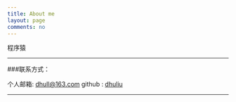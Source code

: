 ```yaml
---
title: About me
layout: page
comments: no
---
```



程序猿


----

###联系方式：        

个人邮箱: [dhull@163.com](dhull@163.com)
github : [dhuliu](https://github.com/dhuliu/blog)


----



